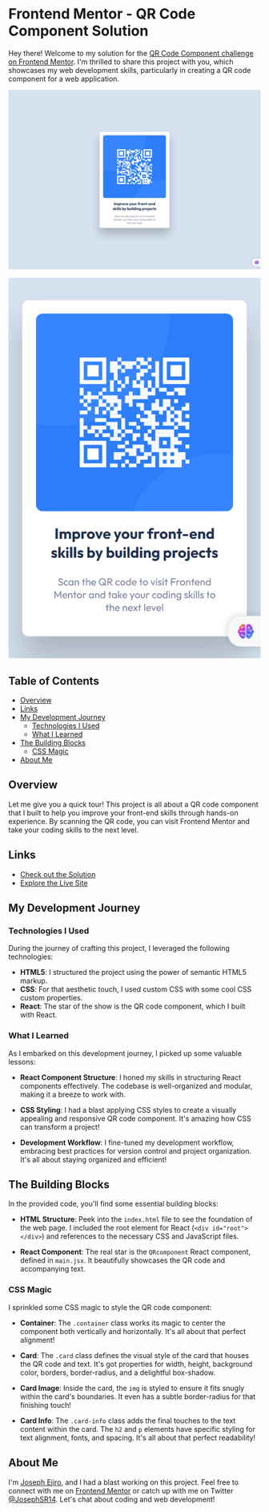 # Frontend Mentor - QR Code Component Solution

Hey there! Welcome to my solution for the [QR Code Component challenge on Frontend Mentor](https://www.frontendmentor.io/challenges/qr-code-component-iux_sIO_H). I'm thrilled to share this project with you, which showcases my web development skills, particularly in creating a QR code component for a web application.

![Screenshot of QR Code Component in Desktop view](./public/design%20output/desktop%20view.png)

![Screenshot of QR Code Component in Mobile view](./public/design%20output/mobile%20view.png)

## Table of Contents

- [Overview](#overview)
- [Links](#links)
- [My Development Journey](#my-development-journey)
  - [Technologies I Used](#technologies-i-used)
  - [What I Learned](#what-i-learned)
- [The Building Blocks](#the-building-blocks)
  - [CSS Magic](#css-magic)
- [About Me](#about-me)

## Overview

Let me give you a quick tour! This project is all about a QR code component that I built to help you improve your front-end skills through hands-on experience. By scanning the QR code, you can visit Frontend Mentor and take your coding skills to the next level.

## Links

- [Check out the Solution](https://github.com/Thebigjoe10/qr-component.git)
- [Explore the Live Site](https://your-live-site-url.com)

## My Development Journey

### Technologies I Used

During the journey of crafting this project, I leveraged the following technologies:

- **HTML5**: I structured the project using the power of semantic HTML5 markup.
- **CSS**: For that aesthetic touch, I used custom CSS with some cool CSS custom properties.
- **React**: The star of the show is the QR code component, which I built with React.

### What I Learned

As I embarked on this development journey, I picked up some valuable lessons:

- **React Component Structure**: I honed my skills in structuring React components effectively. The codebase is well-organized and modular, making it a breeze to work with.

- **CSS Styling**: I had a blast applying CSS styles to create a visually appealing and responsive QR code component. It's amazing how CSS can transform a project!

- **Development Workflow**: I fine-tuned my development workflow, embracing best practices for version control and project organization. It's all about staying organized and efficient!

## The Building Blocks

In the provided code, you'll find some essential building blocks:

- **HTML Structure**: Peek into the `index.html` file to see the foundation of the web page. I included the root element for React (`<div id="root"></div>`) and references to the necessary CSS and JavaScript files.

- **React Component**: The real star is the `QRcomponent` React component, defined in `main.jsx`. It beautifully showcases the QR code and accompanying text.

### CSS Magic

I sprinkled some CSS magic to style the QR code component:

- **Container**: The `.container` class works its magic to center the component both vertically and horizontally. It's all about that perfect alignment!

- **Card**: The `.card` class defines the visual style of the card that houses the QR code and text. It's got properties for width, height, background color, borders, border-radius, and a delightful box-shadow.

- **Card Image**: Inside the card, the `img` is styled to ensure it fits snugly within the card's boundaries. It even has a subtle border-radius for that finishing touch!

- **Card Info**: The `.card-info` class adds the final touches to the text content within the card. The `h2` and `p` elements have specific styling for text alignment, fonts, and spacing. It's all about that perfect readability!

## About Me

I'm [Joseph Ejiro](https://joecodes.netlify.app), and I had a blast working on this project. Feel free to connect with me on [Frontend Mentor](https://www.frontendmentor.io/profile/Thebigjoe10) or catch up with me on Twitter [@JosephSR14](https://twitter.com/JosephSR14). Let's chat about coding and web development!
